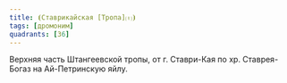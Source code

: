 ```yaml
---
title: ⦗Ставрикайская [Тропа]⒯⦘
tags: [дромоним]
quadrants: [З6]
---
```


Верхняя часть Штангеевской тропы, от г. Ставри-Кая по хр. Ставрея-Богаз на
Ай-Петринскую яйлу.

